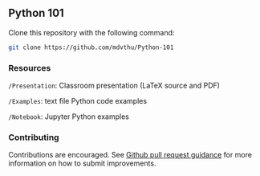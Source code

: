 ## Python 101

Clone this repository with the following command:
```bash
git clone https://github.com/mdvthu/Python-101
```

### Resources

 `/Presentation`: Classroom presentation (LaTeX source and PDF)

 `/Examples`: text file Python code examples

 `/Notebook`: Jupyter Python examples


### Contributing

Contributions are encouraged. See [Github pull request guidance](https://help.github.com/articles/about-pull-requests/) for more information on how to submit improvements.

